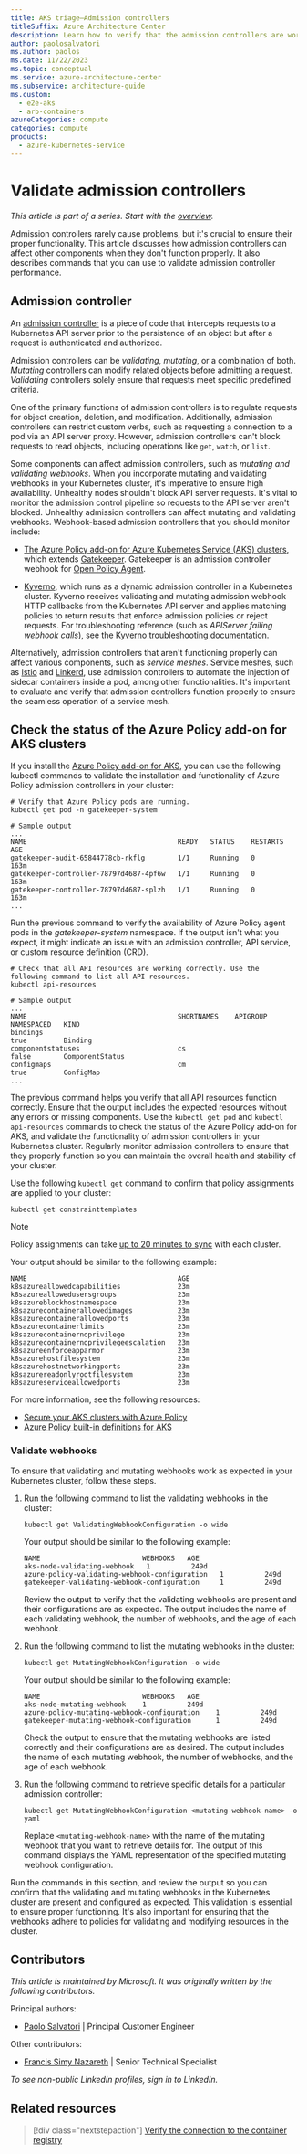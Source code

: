 ```yaml
---
title: AKS triage—Admission controllers
titleSuffix: Azure Architecture Center
description: Learn how to verify that the admission controllers are working as expected. This step is part of the triage practices for AKS clusters.
author: paolosalvatori
ms.author: paolos
ms.date: 11/22/2023
ms.topic: conceptual
ms.service: azure-architecture-center
ms.subservice: architecture-guide
ms.custom:
  - e2e-aks
  - arb-containers
azureCategories: compute
categories: compute
products:
  - azure-kubernetes-service
---
```


# Validate admission controllers

*This article is part of a series. Start with the [overview](aks-triage-practices.md).*

Admission controllers rarely cause problems, but it's crucial to ensure their proper functionality. This article discusses how admission controllers can affect other components when they don't function properly. It also describes commands that you can use to validate admission controller performance.

## Admission controller

An [admission controller](https://kubernetes.io/docs/reference/access-authn-authz/admission-controllers) is a piece of code that intercepts requests to a Kubernetes API server prior to the persistence of an object but after a request is authenticated and authorized.

Admission controllers can be *validating*, *mutating*, or a combination of both. *Mutating* controllers can modify related objects before admitting a request. *Validating* controllers solely ensure that requests meet specific predefined criteria.

One of the primary functions of admission controllers is to regulate requests for object creation, deletion, and modification. Additionally, admission controllers can restrict custom verbs, such as requesting a connection to a pod via an API server proxy. However, admission controllers can't block requests to read objects, including operations like `get`, `watch`, or `list`.

Some components can affect admission controllers, such as *mutating and validating webhooks*. When you incorporate mutating and validating webhooks in your Kubernetes cluster, it's imperative to ensure high availability. Unhealthy nodes shouldn't block API server requests. It's vital to monitor the admission control pipeline so requests to the API server aren't blocked. Unhealthy admission controllers can affect mutating and validating webhooks. Webhook-based admission controllers that you should monitor include:  

- [The Azure Policy add-on for Azure Kubernetes Service (AKS) clusters](/azure/governance/policy/concepts/policy-for-kubernetes), which extends [Gatekeeper](https://open-policy-agent.github.io/gatekeeper). Gatekeeper is an admission controller webhook for [Open Policy Agent](https://www.openpolicyagent.org).
  
- [Kyverno](https://kyverno.io), which runs as a dynamic admission controller in a Kubernetes cluster. Kyverno receives validating and mutating admission webhook HTTP callbacks from the Kubernetes API server and applies matching policies to return results that enforce admission policies or reject requests. For troubleshooting reference (such as *APIServer failing webhook calls*), see the [Kyverno troubleshooting documentation](https://kyverno.io/docs/troubleshooting/#api-server-is-blocked).

Alternatively, admission controllers that aren't functioning properly can affect various components, such as *service meshes*. Service meshes, such as [Istio](https://istio.io) and [Linkerd](https://linkerd.io), use admission controllers to automate the injection of sidecar containers inside a pod, among other functionalities. It's important to evaluate and verify that admission controllers function properly to ensure the seamless operation of a service mesh.

## Check the status of the Azure Policy add-on for AKS clusters

If you install the [Azure Policy add-on for AKS](/azure/governance/policy/concepts/policy-for-kubernetes), you can use the following kubectl commands to validate the installation and functionality of Azure Policy admission controllers in your cluster:

```console
# Verify that Azure Policy pods are running.
kubectl get pod -n gatekeeper-system

# Sample output
...
NAME                                     READY   STATUS    RESTARTS   AGE
gatekeeper-audit-65844778cb-rkflg        1/1     Running   0          163m
gatekeeper-controller-78797d4687-4pf6w   1/1     Running   0          163m
gatekeeper-controller-78797d4687-splzh   1/1     Running   0          163m
...
```

Run the previous command to verify the availability of Azure Policy agent pods in the *gatekeeper-system* namespace. If the output isn't what you expect, it might indicate an issue with an admission controller, API service, or custom resource definition (CRD).

```console
# Check that all API resources are working correctly. Use the following command to list all API resources.
kubectl api-resources

# Sample output
...
NAME                                     SHORTNAMES    APIGROUP                       NAMESPACED   KIND
bindings                                                                              true         Binding
componentstatuses                        cs                                           false        ComponentStatus
configmaps                               cm                                           true         ConfigMap
...
```

The previous command helps you verify that all API resources function correctly. Ensure that the output includes the expected resources without any errors or missing components. Use the `kubectl get pod` and `kubectl api-resources` commands to check the status of the Azure Policy add-on for AKS, and validate the functionality of admission controllers in your Kubernetes cluster. Regularly monitor admission controllers to ensure that they properly function so you can maintain the overall health and stability of your cluster.

Use the following `kubectl get` command to confirm that policy assignments are applied to your cluster:

```console
kubectl get constrainttemplates
```

> [!NOTE]
> Policy assignments can take [up to 20 minutes to sync](/azure/governance/policy/concepts/policy-for-kubernetes#assign-a-policy-definition) with each cluster.

Your output should be similar to the following example:

```output
NAME                                     AGE
k8sazureallowedcapabilities              23m
k8sazureallowedusersgroups               23m
k8sazureblockhostnamespace               23m
k8sazurecontainerallowedimages           23m
k8sazurecontainerallowedports            23m
k8sazurecontainerlimits                  23m
k8sazurecontainernoprivilege             23m
k8sazurecontainernoprivilegeescalation   23m
k8sazureenforceapparmor                  23m
k8sazurehostfilesystem                   23m
k8sazurehostnetworkingports              23m
k8sazurereadonlyrootfilesystem           23m
k8sazureserviceallowedports              23m
```

For more information, see the following resources:

- [Secure your AKS clusters with Azure Policy](/azure/aks/use-azure-policy)
- [Azure Policy built-in definitions for AKS](/azure/aks/policy-reference)

### Validate webhooks

To ensure that validating and mutating webhooks work as expected in your Kubernetes cluster, follow these steps.

1. Run the following command to list the validating webhooks in the cluster:

   ```console
   kubectl get ValidatingWebhookConfiguration -o wide
   ```

   Your output should be similar to the following example:

   ```output
   NAME                         WEBHOOKS   AGE
   aks-node-validating-webhook   1          249d
   azure-policy-validating-webhook-configuration   1          249d
   gatekeeper-validating-webhook-configuration     1          249d
   ```

   Review the output to verify that the validating webhooks are present and their configurations are as expected. The output includes the name of each validating webhook, the number of webhooks, and the age of each webhook.

1. Run the following command to list the mutating webhooks in the cluster:

   ```console
   kubectl get MutatingWebhookConfiguration -o wide
   ```

   Your output should be similar to the following example:

   ```output
   NAME                         WEBHOOKS   AGE
   aks-node-mutating-webhook    1          249d
   azure-policy-mutating-webhook-configuration    1          249d
   gatekeeper-mutating-webhook-configuration      1          249d
   ```

   Check the output to ensure that the mutating webhooks are listed correctly and their configurations are as desired. The output includes the name of each mutating webhook, the number of webhooks, and the age of each webhook.

1. Run the following command to retrieve specific details for a particular admission controller:

   ```console
   kubectl get MutatingWebhookConfiguration <mutating-webhook-name> -o yaml
   ```

   Replace `<mutating-webhook-name>` with the name of the mutating webhook that you want to retrieve details for. The output of this command displays the YAML representation of the specified mutating webhook configuration.

Run the commands in this section, and review the output so you can confirm that the validating and mutating webhooks in the Kubernetes cluster are present and configured as expected. This validation is essential to ensure proper functioning. It's also important for ensuring that the webhooks adhere to policies for validating and modifying resources in the cluster.

## Contributors

*This article is maintained by Microsoft. It was originally written by the following contributors.*

Principal authors:

- [Paolo Salvatori](https://www.linkedin.com/in/paolo-salvatori) | Principal Customer Engineer

Other contributors:

- [Francis Simy Nazareth](https://www.linkedin.com/in/francis-simy-nazereth-971440a) | Senior Technical Specialist

*To see non-public LinkedIn profiles, sign in to LinkedIn.*

## Related resources

> [!div class="nextstepaction"]
> [Verify the connection to the container registry](aks-triage-container-registry.md)
